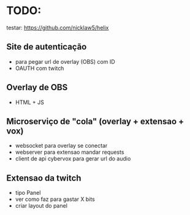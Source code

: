 # TODO:

testar: https://github.com/nicklaw5/helix

## Site de autenticação

- para pegar url de overlay (OBS) com ID
- OAUTH com twitch

## Overlay de OBS

- HTML + JS

## Microserviço de "cola" (overlay + extensao + vox)

- websocket para overlay se conectar
- webserver para extensao mandar requests
- client de api cybervox para gerar url do audio

## Extensao da twitch

- tipo Panel
- ver como faz para gastar X bits
- criar layout do panel

